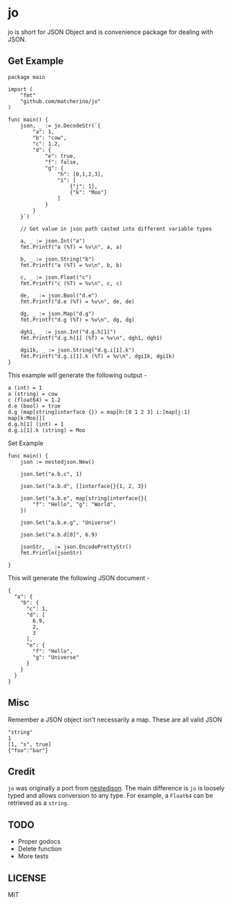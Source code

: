 # jo

jo is short for JSON Object and is convenience package for dealing
with JSON.

## Get Example

```
package main

import (
	"fmt"
	"github.com/matcherino/jo"
)

func main() {
	json, _ := jo.DecodeStr(`{
		"a": 1,
		"b": "cow",
		"c": 1.2,
		"d": {
			"e": true,
			"f": false,
			"g": {
				"h": [0,1,2,3],
				"i": [
					{"j": 1},
					{"k": "Moo"}
				]
			}
		}
	}`)

	// Get value in json path casted into different variable types

	a, _ := json.Int("a")
	fmt.Printf("a (%T) = %v\n", a, a)

	b, _ := json.String("b")
	fmt.Printf("a (%T) = %v\n", b, b)

	c, _ := json.Float("c")
	fmt.Printf("c (%T) = %v\n", c, c)

	de, _ := json.Bool("d.e")
	fmt.Printf("d.e (%T) = %v\n", de, de)

	dg, _ := json.Map("d.g")
	fmt.Printf("d.g (%T) = %v\n", dg, dg)

	dgh1, _ := json.Int("d.g.h[1]")
	fmt.Printf("d.g.h[1] (%T) = %v\n", dgh1, dgh1)

	dgi1k, _ := json.String("d.g.i[1].k")
	fmt.Printf("d.g.i[1].k (%T) = %v\n", dgi1k, dgi1k)
}
```

This example will generate the following output -

```
a (int) = 1
a (string) = cow
c (float64) = 1.2
d.e (bool) = true
d.g (map[string]interface {}) = map[h:[0 1 2 3] i:[map[j:1] map[k:Moo]]]
d.g.h[1] (int) = 1
d.g.i[1].k (string) = Moo
```

Set Example

```
func main() {
	json := nestedjson.New()

	json.Set("a.b.c", 1)

	json.Set("a.b.d", []interface{}{1, 2, 3})

	json.Set("a.b.e", map[string]interface{}{
		"f": "Hello", "g": "World",
	})

	json.Set("a.b.e.g", "Universe")

	json.Set("a.b.d[0]", 6.9)

	jsonStr, _ := json.EncodePrettyStr()
	fmt.Println(jsonStr)

}
```

This will generate the following JSON document -

```
{
  "a": {
    "b": {
      "c": 1,
      "d": [
        6.9,
        2,
        3
      ],
      "e": {
        "f": "Hello",
        "g": "Universe"
      }
    }
  }
}
```

## Misc

Remember a JSON object isn't necessarily a map. These are all valid JSON

```
"string"
1
[1, "s", true]
{"foo":"bar"}
```

## Credit

`jo` was originally a port from [nestedjson](https://github.com/wenxiang/go-nestedjson).
The main difference is `jo` is loosely typed and allows conversion to any type.
For example, a `Float64` can be retrieved as a `string`.

## TODO

- Proper godocs
- Delete function
- More tests

## LICENSE

MIT
